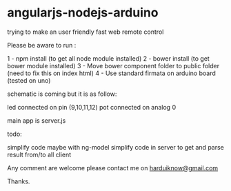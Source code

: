 # angularjs-nodejs-arduino
trying to make an user friendly fast web remote control

Please be aware to run :

1 - npm install (to get all node module installed)
2 - bower install (to get bower module installed)
3 - Move bower component folder to public folder (need to fix this on index html)
4 - Use standard firmata on arduino board (tested on uno)

schematic is coming but it is as follow:

led connected on pin (9,10,11,12)
pot connected on analog 0

main app is server.js

todo:

simplify code maybe with ng-model 
simplify code in server to get and parse result from/to all client

Any comment are welcome please contact me on 
harduiknow@gmail.com

Thanks.
